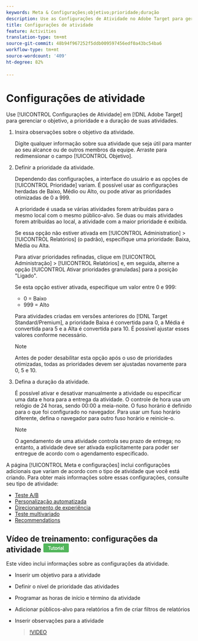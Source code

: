 ```yaml
---
keywords: Meta & Configurações;objetivo;prioridade;duração
description: Use as Configurações de Atividade no Adobe Target para gerenciar o objetivo, a prioridade e a duração de suas atividades.
title: Configurações de atividade
feature: Activities
translation-type: tm+mt
source-git-commit: 48b94f967252f5ddb009597456edf0a43bc54ba6
workflow-type: tm+mt
source-wordcount: '409'
ht-degree: 82%

---
```



# Configurações de atividade

Use [!UICONTROL Configurações de Atividade] em [!DNL Adobe Target] para gerenciar o objetivo, a prioridade e a duração de suas atividades.

1. Insira observações sobre o objetivo da atividade.

   Digite qualquer informação sobre sua atividade que seja útil para manter ao seu alcance ou de outros membros da equipe. Arraste para redimensionar o campo [!UICONTROL Objetivo].
1. Definir a prioridade da atividade.

   Dependendo das configurações, a interface do usuário e as opções de [!UICONTROL Prioridade] variam. É possível usar as configurações herdadas de Baixo, Médio ou Alto, ou pode ativar as prioridades otimizadas de 0 a 999.

   A prioridade é usada se várias atividades forem atribuídas para o mesmo local com o mesmo público-alvo. Se duas ou mais atividades forem atribuídas ao local, a atividade com a maior prioridade é exibida.

   Se essa opção não estiver ativada em [!UICONTROL Administration] > [!UICONTROL Relatórios] (o padrão), especifique uma prioridade: Baixa, Média ou Alta.

   Para ativar prioridades refinadas, clique em [!UICONTROL Administração] > [!UICONTROL Relatórios] e, em seguida, alterne a opção [!UICONTROL Ativar prioridades granuladas] para a posição &quot;Ligado&quot;.

   Se esta opção estiver ativada, especifique um valor entre 0 e 999:

   * 0 = Baixo
   * 999 = Alto

   Para atividades criadas em versões anteriores do [!DNL Target Standard/Premium], a prioridade Baixa é convertida para 0, a Média é convertida para 5 e a Alta é convertida para 10. É possível ajustar esses valores conforme necessário.

   >[!NOTE]
   >
   >Antes de poder desabilitar esta opção após o uso de prioridades otimizadas, todas as prioridades devem ser ajustadas novamente para 0, 5 e 10.

1. Defina a duração da atividade.

   É possível ativar e desativar manualmente a atividade ou especificar uma data e hora para a entrega da atividade. O controle de hora usa um relógio de 24 horas, sendo 00:00 a meia-noite. O fuso horário é definido para o que foi configurado no navegador. Para usar um fuso horário diferente, defina o navegador para outro fuso horário e reinicie-o.

   >[!NOTE]
   >
   >O agendamento de uma atividade controla seu prazo de entrega; no entanto, a atividade deve ser ativada explicitamente para poder ser entregue de acordo com o agendamento especificado.

A página [!UICONTROL Meta e configurações] inclui configurações adicionais que variam de acordo com o tipo de atividade que você está criando. Para obter mais informações sobre essas configurações, consulte seu tipo de atividade:

* [Teste A/B](/help/c-activities/t-test-ab/t-test-create-ab/ab-goals-and-settings.md#reference_B25389FD6F3A4989801E740364B089CC)
* [Personalização automatizada](/help/c-activities/t-automated-personalization/automated-personalization.md#task_8AAF837796D74CF893CA2F88BA1491C9)
* [Direcionamento de experiência](/help/c-activities/t-experience-target/t-xt-create/xt-goals-and-settings.md#reference_B25389FD6F3A4989801E740364B089CC)
* [Teste multivariado](/help/c-activities/c-multivariate-testing/t-create-multivariate-test/goals-and-settings.md#reference_B25389FD6F3A4989801E740364B089CC)
* [Recommendations](/help/c-recommendations/t-create-recs-activity/recs-activity-settings.md#reference_3FDA8388CEEC4159949151C1829E2FBB)

## Vídeo de treinamento: configurações da atividade  ![Crachá do tutorial](/help/assets/tutorial.png)

Este vídeo inclui informações sobre as configurações da atividade.

* Inserir um objetivo para a atividade
* Definir o nível de prioridade das atividades
* Programar as horas de início e término da atividade
* Adicionar públicos-alvo para relatórios a fim de criar filtros de relatórios
* Inserir observações para a atividade

   >[!VIDEO](https://video.tv.adobe.com/v/17381)
